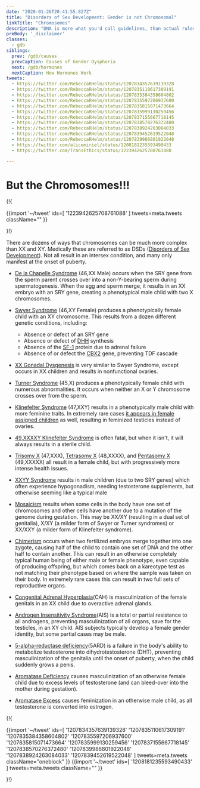 ```yaml
---
date: "2020-01-26T20:41:55.827Z"
title: "Disorders of Sex Development: Gender is not Chromosomal"
linkTitle: "Chromosomes"
description: "DNA is more what you'd call guidelines, than actual rules."
preBody: '_disclaimer'
classes:
  - gdb
siblings:
  prev: /gdb/causes
  prevCaption: Causes of Gender Dysphoria
  next: /gdb/hormones
  nextCaption: How Hormones Work
tweets:
  - https://twitter.com/RebeccaRHelm/status/1207834357639139328
  - https://twitter.com/RebeccaRHelm/status/1207835110617309191
  - https://twitter.com/RebeccaRHelm/status/1207835384358604802
  - https://twitter.com/RebeccaRHelm/status/1207835597206937600
  - https://twitter.com/RebeccaRHelm/status/1207835815071473664
  - https://twitter.com/RebeccaRHelm/status/1207835999130259456
  - https://twitter.com/RebeccaRHelm/status/1207837155667718145
  - https://twitter.com/RebeccaRHelm/status/1207838570276372480
  - https://twitter.com/RebeccaRHelm/status/1207838924263084033
  - https://twitter.com/RebeccaRHelm/status/1207839452619522048
  - https://twitter.com/RebeccaRHelm/status/1207839986801922048
  - https://twitter.com/alicemiriel/status/1208181235593490433
  - https://twitter.com/TransEthics/status/1223942625708761088

---
```


# But the Chromosomes!!!

{!{ <div class="gutter">
  {{import '~/tweet' ids=[
    '1223942625708761088'
  ] tweets=meta.tweets className="" }}
</div>}!}


There are dozens of ways that chromosomes can be much more complex than XX and XY. Medically these are referred to as DSDs ([Disorders of Sex Development](https://en.wikipedia.org/wiki/Disorders_of_sex_development)). Not all result in an intersex condition, and many only manifest at the onset of puberty.

- [De la Chapelle Syndrome](https://en.wikipedia.org/wiki/XX_male_syndrome) (46,XX Male) occurs when the SRY gene from the sperm parent crosses over into a non-Y-bearing sperm during spermatogenesis. When the egg and sperm merge, it results in an XX embryo with an SRY gene, creating a phenotypical male child with two X chromosomes.

- [Swyer Syndrome](https://en.wikipedia.org/wiki/Swyer_syndrome) (46,XY Female) produces a phenotypically female child with an XY chromosome. This results from a dozen different genetic conditions, including:

  - Absence or defect of an SRY gene
  - Absence or defect of [DHH](https://en.wikipedia.org/wiki/Desert_hedgehog_(protein)) synthesis
  - Absence of the [SF-1](https://en.wikipedia.org/wiki/Steroidogenic_factor_1) protein due to adrenal failure
  - Absence of or defect the [CBX2](https://en.wikipedia.org/wiki/CBX2_(gene)) gene, preventing TDF cascade

- [XX Gonadal Dysgenesis](https://en.wikipedia.org/wiki/XX_gonadal_dysgenesis) is very similar to Swyer Syndrome, except occurs in XX children and results in nonfunctional ovaries.


- [Turner Syndrome](https://en.wikipedia.org/wiki/Turner_syndrome) (45,X) produces a phenotypically female child with numerous abnormalities. It occurs when neither an X or Y chromosome crosses over from the sperm.

- [Klinefelter Syndrome](https://en.wikipedia.org/wiki/Klinefelter_syndrome) (47,XXY) results in a phenotypically male child with more feminine traits. In extremely rare cases [it appears in female assigned children](https://www.ncbi.nlm.nih.gov/pubmed/15755052) as well, resulting in feminized testicles instead of ovaries.

- [49,XXXXY Klinefelter Syndrome](https://en.wikipedia.org/wiki/49,XXXXY) is often fatal, but when it isn't, it will always results in a sterile child.

- [Trisomy X](https://en.wikipedia.org/wiki/Triple_X_syndrome) (47,XXX), [Tetrasomy X](https://en.wikipedia.org/wiki/Tetrasomy_X) (48,XXXX), and [Pentasomy X](https://en.wikipedia.org/wiki/49,_XXXXX) (49,XXXXX) all result in a female child, but with progressively more intense health issues.

- [XXYY Syndrome](https://en.wikipedia.org/wiki/XXYY_syndrome) results in male children (due to two SRY genes) which often experience hypogonadism, needing testosterone supplements, but otherwise seeming like a typical male

- [Mosaicism](https://en.wikipedia.org/wiki/Mosaic_(genetics)) results when some cells in the body have one set of chromosomes and other cells have another due to a mutation of the genome during gestation. This may be XX/XY (resulting in a dual set of genitalia), X/XY (a milder form of Swyer or Turner syndromes) or XX/XXY (a milder form of Klinefelter syndrome).

- [Chimerism](https://en.wikipedia.org/wiki/Chimera_(genetics)) occurs when two fertilized embryos merge together into one zygote, causing half of the child to contain one set of DNA and the other half to contain another. This can result in an otherwise completely typical human being of either male or female phenotype, even capable of producing offspring, but which comes back on a kareotype test as not matching their phenotype based on where the sample was taken on their body. In extremely rare cases this can result in two full sets of reproductive organs.

- [Congenital Adrenal Hyperplasia](https://en.wikipedia.org/wiki/Congenital_adrenal_hyperplasia)(CAH) is masculinization of the female genitals in an XX child due to overactive adrenal glands.

- [Androgen Insensitivity Syndrome](https://en.wikipedia.org/wiki/Androgen_insensitivity_syndrome)(AIS) is a total or partial resistance to all androgens, preventing masculinization of all organs, save for the testicles, in an XY child. AIS subjects typically develop a female gender identity, but some partial cases may be male.

- [5-alpha-reductase deficiency](https://en.wikipedia.org/wiki/5-alpha-reductase_deficiency)(5ARD) is a failure in the body's ability to metabolize testosterone into dihydrotestosterone (DHT), preventing masculinization of the genitalia until the onset of puberty, when the child suddenly grows a penis.

- [Aromatase Deficiency](https://en.wikipedia.org/wiki/Aromatase_deficiency) causes masculinization of an otherwise female child due to excess levels of testosterone (and can bleed-over into the mother during gestation).

- [Aromatase Excess](https://en.wikipedia.org/wiki/Aromatase_excess_syndrome) causes feminization in an otherwise male child, as all testosterone is converted into estrogen.

{!{ <div class="span34 center print-span2">
  {{import '~/tweet' ids=[
    '1207834357639139328'
    '1207835110617309191'
    '1207835384358604802'
    '1207835597206937600'
    '1207835815071473664'
    '1207835999130259456'
    '1207837155667718145'
    '1207838570276372480'
    '1207839986801922048'
    '1207838924263084033'
    '1207839452619522048'
  ] tweets=meta.tweets className="oneblock" }}
  {{import '~/tweet' ids=[
    '1208181235593490433'
  ] tweets=meta.tweets className="" }}
</div>}!}
